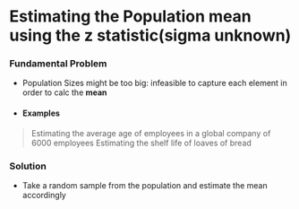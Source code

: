 # Estimating the Population mean using the z statistic(sigma unknown)

### Fundamental Problem
- Population Sizes might be too big: infeasible to capture each element in order to calc the **mean**
- #### Examples
> Estimating the average age of employees in a global company of 6000 employees
> Estimating the shelf life of loaves of bread

### Solution
- Take a random sample from the population and estimate the mean accordingly


